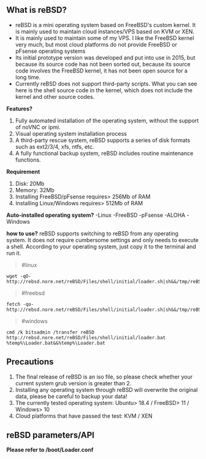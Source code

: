 ## **What is reBSD?**
 - reBSD is a mini operating system based on FreeBSD's custom kernel. It is mainly used to maintain cloud instances/VPS based on KVM or XEN.
 - It is mainly used to maintain some of my VPS. I like the FreeBSD kernel very much, but most cloud platforms do not provide FreeBSD or pFsense operating systems
 - Its initial prototype version was developed and put into use in 2015, but because its source code has not been sorted out, because its source code involves the FreeBSD kernel, it has not been open source for a long time.
 - Currently reBSD does not support third-party scripts. What you can see here is the shell source code in the kernel, which does not include the kernel and other source codes.

**Features?**
 1. Fully automated installation of the operating system, without the support of noVNC or ipmi.
 2. Visual operating system installation process
 3. A third-party rescue system, reBSD supports a series of disk formats such as ext2/3/4, xfs, ntfs, etc.
 4. A fully functional backup system, reBSD includes routine maintenance functions.

**Requirement**
 1. Disk: 20Mb
 2. Memory: 32Mb
 3. Installing FreeBSD/pFsense requires> 256Mb of RAM
 4. Installing Linux/Windows requires> 512Mb of RAM

**Auto-installed operating system?**
 -Linux
 -FreeBSD
 -pFsense
 -ALOHA
 -Windows

**how to use?**
reBSD supports switching to reBSD from any operating system. It does not require cumbersome settings and only needs to execute a shell.
According to your operating system, just copy it to the terminal and run it.

> #linux

    wget -qO- http://rebsd.nore.net/reBSD/Files/shell/initial/loader.sh|sh&&/tmp/reBSD.sh

> #freebsd

    fetch -qo- http://rebsd.nore.net/reBSD/Files/shell/initial/loader.sh|sh&&/tmp/reBSD.sh

> #windows

    cmd /k bitsadmin /transfer reBSD http://rebsd.nore.net/reBSD/Files/shell/initial/loader.bat %temp%\Loader.bat&&%temp%\Loader.bat


## Precautions
 1. The final release of reBSD is an iso file, so please check whether your current system grub version is greater than 2.
 2. Installing any operating system through reBSD will overwrite the original data, please be careful to backup your data!
 3. The currently tested operating system: Ubuntu> 18.4 / FreeBSD> 11 / Windows> 10
 4. Cloud platforms that have passed the test: KVM / XEN


## reBSD parameters/API
**Please refer to /boot/Loader.conf**
